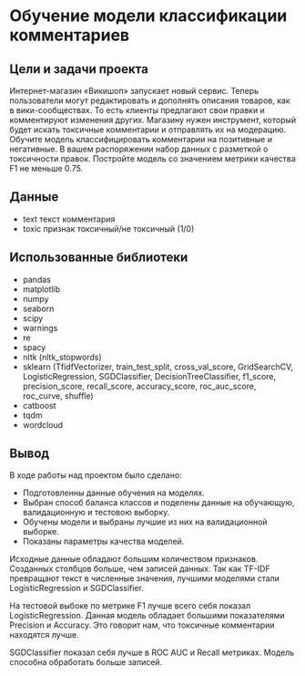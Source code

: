 # Обучение модели классификации комментариев


## Цели и задачи проекта

Интернет-магазин «Викишоп» запускает новый сервис. Теперь пользователи могут редактировать и дополнять описания товаров, как в вики-сообществах. То есть клиенты предлагают свои правки и комментируют изменения других. Магазину нужен инструмент, который будет искать токсичные комментарии и отправлять их на модерацию. 
Обучите модель классифицировать комментарии на позитивные и негативные. В вашем распоряжении набор данных с разметкой о токсичности правок.
Постройте модель со значением метрики качества F1 не меньше 0.75. 

## Данные

- text текст комментария
- toxic признак токсичный/не токсичный (1/0)

## Использованные библиотеки

- pandas
- matplotlib
- numpy
- seaborn
- scipy
- warnings
- re
- spacy
- nltk (nltk_stopwords)
- sklearn (TfidfVectorizer, train_test_split, cross_val_score, GridSearchCV, LogisticRegression, SGDClassifier, DecisionTreeClassifier, f1_score, precision_score, recall_score, accuracy_score, roc_auc_score, roc_curve, shuffle)
- catboost
- tqdm
- wordcloud

## Вывод

В ходе работы над проектом было сделано:

- Подготовленны данные обучения на моделях.
- Выбран способ баланса классов и поделены данные на обучающую, валидационную и тестовою выборку.
- Обучены модели и выбраны лучшие из них на валидационной выборке.
- Показаны параметры качества моделей.

Исходные данные обладают большим количеством признаков. Созданных столбцов больше, чем записей данных. Так как TF-IDF превращают текст в численные значения, лучшими моделями стали LogisticRegression и SGDClassifier.

На тестовой выбоке по метрике F1 лучше всего себя показал LogisticRegression. Данная модель обладает большими показателями Precision и Accuracy. Это говорит нам, что токсичные комментарии находятся лучше.

SGDClassifier показал себя лучше в ROC AUC и Recall метриках. Модель способна обработать больше записей.